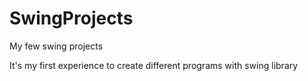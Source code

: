 # SwingProjects
My few swing projects

It's my first experience to create different programs with swing library
